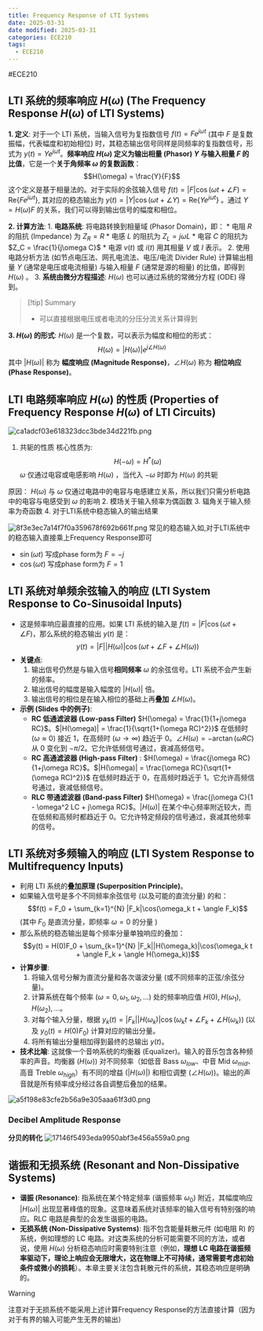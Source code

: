 ```yaml
---
title: Frequency Response of LTI Systems
date: 2025-03-31
date modified: 2025-03-31
categories: ECE210
tags:
  - ECE210
---
```


#ECE210 


## LTI 系统的频率响应 $H(\omega)$ (The Frequency Response $H(\omega)$ of LTI Systems) 
**1. 定义**: 
对于一个 LTI 系统，当输入信号为复指数信号 $f(t) = F e^{j\omega t}$ (其中 $F$ 是复数振幅，代表幅度和初始相位) 时，其稳态输出信号同样是同频率的复指数信号，形式为 $y(t) = Y e^{j\omega t}$。**频率响应 $H(\omega)$ 定义为输出相量 (Phasor) $Y$ 与输入相量 $F$ 的比值**，它是一个**关于角频率 $\omega$ 的复数函数**：
    $$H(\omega) = \frac{Y}{F}$$
    这个定义是基于相量法的。对于实际的余弦输入信号 $f(t) = |F|\cos(\omega t + \angle F) = \text{Re}\{F e^{j\omega t}\}$, 其对应的稳态输出为 $y(t) = |Y|\cos(\omega t + \angle Y) = \text{Re}\{Y e^{j\omega t}\}$ 。通过 $Y = H(\omega)F$ 的关系，我们可以得到输出信号的幅度和相位。

**2. 计算方法**:
    1.  **电路系统**: 将电路转换到相量域 (Phasor Domain)，即：
        *   电阻 $R$ 的阻抗 (Impedance) 为 $Z_R = R$
        *   电感 $L$ 的阻抗为 $Z_L = j\omega L$
        *   电容 $C$ 的阻抗为 $Z_C = \frac{1}{j\omega C}$
        *   电源 $v(t)$ 或 $i(t)$ 用其相量 $V$ 或 $I$ 表示。
    2.  使用电路分析方法 (如节点电压法、网孔电流法、电压/电流 Divider Rule) 计算输出相量 $Y$ (通常是电压或电流相量) 与输入相量 $F$ (通常是源的相量) 的比值，即得到 $H(\omega)$ 。
    3.  **系统由微分方程描述**: $H(\omega)$ 也可以通过系统的常微分方程 (ODE) 得到。

> [!tip] Summary
> - 可以直接根据电压或者电流的分压分流关系计算得到 


**3. $H(\omega)$ 的形式**: $H(\omega)$ 是一个复数，可以表示为幅度和相位的形式：
    $$H(\omega) = |H(\omega)| e^{j\angle H(\omega)}$$
    其中 $|H(\omega)|$ 称为 **幅度响应 (Magnitude Response)**，$\angle H(\omega)$ 称为 **相位响应 (Phase Response)**。


## LTI 电路频率响应 $H(\omega)$ 的性质 (Properties of Frequency Response $H(\omega)$ of LTI Circuits)

![ca1adcf03e618323dcc3bde34d221fb.png](https://s2.loli.net/2025/03/31/OJrTit4Hgqla6jy.png)
1. 共轭的性质
核心性质为:
$$
H(-\omega) = H^{*}(\omega)
$$
$\omega$ 仅通过电容或电感影响 $H(\omega)$ ，当代入 $-\omega$ 时即为 $H(\omega)$ 的共轭

原因： $H(\omega)$ 与 $\omega$ 仅通过电路中的电容与电感建立关系，所以我们只需分析电路中的电容与电感受到 $\omega$ 的影响
2. 模场关于输入频率为偶函数
3. 辐角关于输入频率为奇函数
4. 对于LTI系统中稳态输入的输出结果

![8f3e3ec7a14f7f0a359678f692b661f.png](https://s2.loli.net/2025/04/14/XqD3ojeZpFgLQiY.png)
常见的稳态输入如,对于LTI系统中的稳态输入直接乘上Frequency Response即可
- $\sin( \omega t)$ 写成phase form为 $F=-j$
- $\cos(\omega t)$ 写成phase form为 $F = 1$



## LTI 系统对单频余弦输入的响应 (LTI System Response to Co-Sinusoidal Inputs)

*   这是频率响应最直接的应用。如果 LTI 系统的输入是 $f(t) = |F|\cos(\omega t + \angle F)$，那么系统的稳态输出 $y(t)$ 是：
    $$y(t) = |F| |H(\omega)| \cos(\omega t + \angle F + \angle H(\omega))$$
*   **关键点**:
    1.  输出信号仍然是与输入信号**相同频率** $\omega$ 的余弦信号。LTI 系统不会产生新的频率。
    2.  输出信号的幅度是输入幅度的 $|H(\omega)|$ 倍。
    3.  输出信号的相位是在输入相位的基础上再**叠加** $\angle H(\omega)$。
*   **示例 (Slides 中的例子)**:
    *   **RC 低通滤波器 (Low-pass Filter)**  $H(\omega) = \frac{1}{1+j\omega RC}$。$|H(\omega)| = \frac{1}{\sqrt{1+(\omega RC)^2}}$ 在低频时 ($\omega \approx 0$) 接近 1，在高频时 ($\omega \to \infty$) 趋近于 0。$\angle H(\omega) = -\arctan(\omega RC)$ 从 $0$ 变化到 $-\pi/2$。它允许低频信号通过，衰减高频信号。
    *   **RC 高通滤波器 (High-pass Filter)** : $H(\omega) = \frac{j\omega RC}{1+j\omega RC}$。$|H(\omega)| = \frac{\omega RC}{\sqrt{1+(\omega RC)^2}}$ 在低频时趋近于 0，在高频时趋近于 1。它允许高频信号通过，衰减低频信号。
    *   **RLC 带通滤波器 (Band-pass Filter)**  $H(\omega) = \frac{j\omega C}{1 - \omega^2 LC + j\omega RC}$。$|H(\omega)|$ 在某个中心频率附近较大，而在低频和高频时都趋近于 0。它允许特定频段的信号通过，衰减其他频率的信号。

## LTI 系统对多频输入的响应 (LTI System Response to Multifrequency Inputs)

*   利用 LTI 系统的**叠加原理 (Superposition Principle)**。
*   如果输入信号是多个不同频率余弦信号 (以及可能的直流分量) 的和：
    $$f(t) = F_0 + \sum_{k=1}^{N} |F_k|\cos(\omega_k t + \angle F_k)$$
    (其中 $F_0$ 是直流分量，即频率 $\omega=0$ 的分量 )
*   那么系统的稳态输出是每个频率分量单独响应的叠加：
    $$y(t) = H(0)F_0 + \sum_{k=1}^{N} |F_k||H(\omega_k)|\cos(\omega_k t + \angle F_k + \angle H(\omega_k))$$
*   **计算步骤**:
    1.  将输入信号分解为直流分量和各次谐波分量 (或不同频率的正弦/余弦分量)。
    2.  计算系统在每个频率 ($\omega=0, \omega_1, \omega_2, ...$) 处的频率响应值 $H(0), H(\omega_1), H(\omega_2), ...$。
    3.  对每个输入分量，根据 $y_k(t) = |F_k||H(\omega_k)|\cos(\omega_k t + \angle F_k + \angle H(\omega_k))$ (以及 $y_0(t) = H(0)F_0$) 计算对应的输出分量。
    4.  将所有输出分量相加得到最终的总输出 $y(t)$。
*   **技术比喻**: 这就像一个音响系统的均衡器 (Equalizer)。输入的音乐包含各种频率的声音。均衡器 ($H(\omega)$) 对不同频率（如低音 Bass $\omega_{low}$、中音 Mid $\omega_{mid}$、高音 Treble $\omega_{high}$）有不同的增益 ($|H(\omega)|$) 和相位调整 ($\angle H(\omega)$)。输出的声音就是所有频率成分经过各自调整后叠加的结果。

![a5f198e83cfe2b56a9e305aaa61f3d0.png](https://s2.loli.net/2025/04/14/hROaVJDyY1NPLiu.png)
### Decibel Amplitude Response
**分贝的转化**
![17146f5493eda9950abf3e456a559a0.png](https://s2.loli.net/2025/04/21/AXhwS38tcjol2nk.png)



## 谐振和无损系统 (Resonant and Non-Dissipative Systems) 

*   **谐振 (Resonance)**: 指系统在某个特定频率 (谐振频率 $\omega_0$) 附近，其幅度响应 $|H(\omega)|$ 出现显著峰值的现象。这意味着系统对该频率的输入信号有特别强的响应。RLC 电路是典型的会发生谐振的电路。
*   **无损系统 (Non-Dissipative Systems)**: 指不包含能量耗散元件 (如电阻 R) 的系统，例如理想的 LC 电路。对这类系统的分析可能需要不同的方法，或者说，使用 $H(\omega)$ 分析稳态响应时需要特别注意（例如，**理想 LC 电路在谐振频率驱动下，理论上响应会无限增大，这在物理上不可持续，通常需要考虑初始条件或微小的损耗**）。本章主要关注包含耗散元件的系统，其稳态响应是明确的。


> [!warning]
> 注意对于无损系统不能采用上述计算Frequency Response的方法直接计算（因为对于有界的输入可能产生无界的输出）


